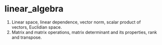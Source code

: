 # linear_algebra

1. Linear space, linear dependence, vector norm, scalar product of vectors, Euclidian space.
2. Matrix and matrix operations, matrix determinant and its properties, rank and transpose. 